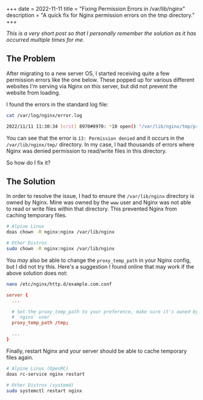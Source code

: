+++
date = 2022-11-11
title = "Fixing Permission Errors in /var/lib/nginx"
description = "A quick fix for Nginx permission errors on the tmp directory."
+++

*This is a very short post so that I personally remember the solution as it has 
occurred multiple times for me.*

## The Problem

After migrating to a new server OS, I started receiving quite a few permission 
errors like the one below. These popped up for various different websites I'm 
serving via Nginx on this server, but did not prevent the website from loading.

I found the errors in the standard log file:

```bash
cat /var/log/nginx/error.log
```

```bash
2022/11/11 11:30:34 [crit] 8970#8970: *10 open() "/var/lib/nginx/tmp/proxy/3/00/0000000003" failed (13: Permission denied) while reading upstream, client: 169.150.203.10, server: cyberchef.cleberg.net, request: "GET /assets/main.css HTTP/2.0", upstream: "http://127.0.0.1:8111/assets/main.css", host: "cyberchef.cleberg.net", referrer: "https://cyberchef.cleberg.net/"
```

You can see that the error is `13: Permission denied` and it occurs in the 
`/var/lib/nginx/tmp/` directory. In my case, I had thousands of errors where 
Nginx was denied permission to read/write files in this directory.

So how do I fix it?

## The Solution

In order to resolve the issue, I had to ensure the `/var/lib/nginx` 
directory is owned by Nginx. Mine was owned by the `www` user and Nginx was not 
able to read or write files within that directory. This prevented Nginx from 
caching temporary files.

```bash
# Alpine Linux
doas chown -R nginx:nginx /var/lib/nginx

# Other Distros
sudo chown -R nginx:nginx /var/lib/nginx
```

You *may* also be able to change the `proxy_temp_path` in your Nginx config, but 
I did not try this. Here's a suggestion I found online that may work if the 
above solution does not:

```bash
nano /etc/nginx/http.d/example.com.conf
```

```conf
server {
  ...

  # Set the proxy_temp_path to your preference, make sure it's owned by the 
  # `nginx` user
  proxy_temp_path /tmp;

  ...
}
```

Finally, restart Nginx and your server should be able to cache temporary files 
again.

```bash
# Alpine Linux (OpenRC)
doas rc-service nginx restart

# Other Distros (systemd)
sudo systemctl restart nginx
```
